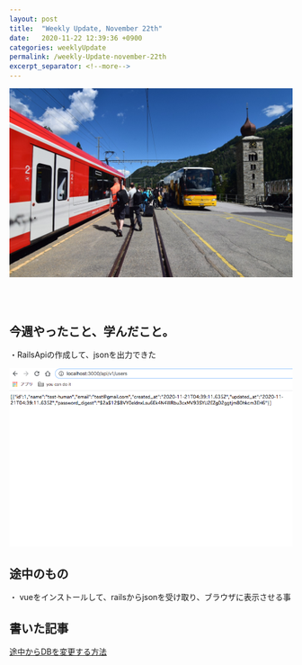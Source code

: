 ```yaml
---
layout: post
title:  "Weekly Update, November 22th"
date:   2020-11-22 12:39:36 +0900
categories: weeklyUpdate
permalink: /weekly-Update-november-22th
excerpt_separator: <!--more-->
---
```

![image here](/assets/img/thumbnail/two.jpeg)
<!--more-->

<br><br>


## 今週やったこと、学んだこと。

・RailsApiの作成して、jsonを出力できた<br>

![image here](/assets/img/code/a.png)


## 途中のもの
・ vueをインストールして、railsからjsonを受け取り、ブラウザに表示させる事



## 書いた記事
[途中からDBを変更する方法](https://qiita.com/kazumawada/items/6999490b98370163b8a9)


